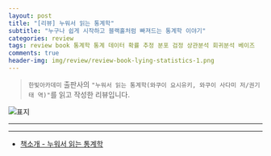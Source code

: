 ```yaml
---  
layout: post  
title: "[리뷰] 누워서 읽는 통계학"  
subtitle: "누구나 쉽게 시작하고 블랙홀처럼 빠져드는 통계학 이야기"  
categories: review  
tags: review book 통계학 통계 데이터 확률 추정 분포 검정 상관분석 회귀분석 베이즈     
comments: true  
header-img: img/review/review-book-lying-statistics-1.png
---  
```

  
> `한빛아카데미` 출판사의 `"누워서 읽는 통계학(와쿠이 요시유키, 와쿠이 사다미 저/권기태 역)"`를 읽고 작성한 리뷰입니다.  

![표지](https://theorydb.github.io/assets/img/review/review-book-lying-statistics-1.png)  

---

---

* [책소개 - 누워서 읽는 통계학](http://www.yes24.com/Product/Goods/99122694)

